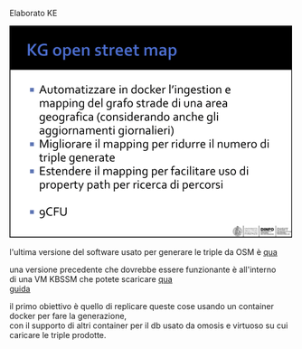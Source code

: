 Elaborato KE


<img src="Doc\kg-elaborato.png" alt="drawing" width="500"/>

l'ultima versione del software usato per generare le triple da OSM è <a href="https://github.com/disit/osm2km4c/tree/master/sparqlify">qua</a>



una versione precedente che dovrebbe essere funzionante è all'interno<br> 
di una VM KBSSM che potete scaricare <a href="https://www.snap4city.org/download/video/vm/Appliance-Snap4CityKBSSMVM-1.2.rar">qua</a><br>
<a href="https://www.snap4city.org/drupal/node/535">guida</a>


il primo obiettivo è quello di replicare queste cose usando un container docker per fare la generazione,<br>
con il supporto di altri container per il db usato da omosis e virtuoso su cui caricare le triple prodotte.